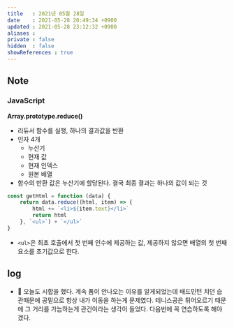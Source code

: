 ```yaml
---
title   : 2021년 05월 28일
date    : 2021-05-28 20:49:34 +0900
updated : 2021-05-28 23:12:32 +0900
aliases : 
private : false
hidden  : false
showReferences : true
---
```

## Note 
### JavaScript
**Array.prototype.reduce()** 
- 리듀서 함수를 실행, 하나의 결과값을 반환 
- 인자 4개 
  - 누산기
  - 현재 값
  - 현재 인덱스
  - 원본 배열 
- 함수의 반환 값은 누산기에 할당된다. 결국 최종 결과는 하나의 값이 되는 것 
```javascript
const getHtml = function (data) {
    return data.reduce((html, item) => {
        html += `<li>${item.text}</li>`
        return html 
    }, `<ul>`) + `</ul>` 
}
```
- `<ul>`은 최초 호출에서 첫 번째 인수에 제공하는 값, 제공하지 않으면 배열의 첫 번째 요소를 초기값으로 한다.  
## log 
- 🎾 오늘도 시합을 했다. 계속 폼이 안나오는 이유를 알게되었는데 배드민턴 치던 습관때문에 공밑으로 항상 내가 이동을 하는게 문제였다. 테니스공은 튀어오르기 때문에 그 거리를 가늠하는게 관건이라는 생각이 들었다. 다음번에 꼭 연습하도록 해야겠다.
